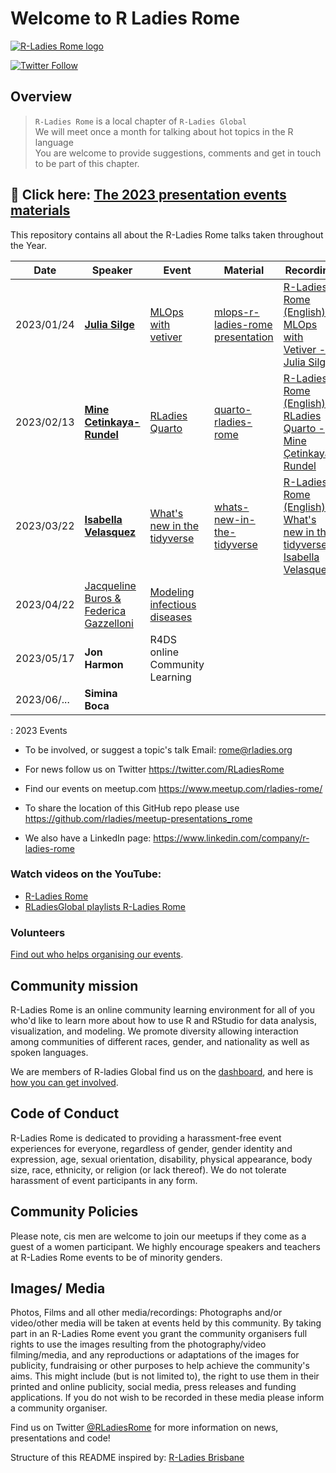 # Welcome to R Ladies Rome

[![R-Ladies Rome logo](https://secure.meetupstatic.com/photos/event/7/c/7/0/highres_512251856.webp)](https://www.meetup.com/rladies-rome/)

[![Twitter Follow](https://img.shields.io/twitter/follow/RLadiesRome.svg?style=social)](https://twitter.com/RLadiesRome)

## Overview

> `R-Ladies Rome` is a local chapter of `R-Ladies Global`<br>We will meet once a month for talking about hot topics in the R language<br>You are welcome to provide suggestions, comments and get in touch to be part of this chapter.

## 🔭 Click here: [The 2023 presentation events materials](https://github.com/rladies/meetup-presentations_rome/tree/main/events/2023)

This repository contains all about the R-Ladies Rome talks taken throughout the Year.

| Date        | Speaker                                                                                         | Event                                                                                 | Material                                                                                       | Recording                                                                                                                       | Intro                                                                                      |
|------------|------------|------------|------------|------------|------------|
| 2023/01/24  | [**Julia Silge**](https://juliasilge.com/)                                                      | [MLOps with vetiver](https://www.meetup.com/rladies-rome/events/289517054/)           | [mlops-r-ladies-rome presentation](https://juliasilge.github.io/mlops-r-ladies-rome)           | [R-Ladies Rome (English) - MLOps with Vetiver - Julia Silge](https://www.youtube.com/watch?v=PPB-iG8SexE)                       | [Intro presentation-Jan23](https://fgazzelloni.quarto.pub/welcome-to-r-ladies-rome/)       |
| 2023/02/13  | [**Mine Cetinkaya-Rundel**](https://mine-cr.com/)                                               | [RLadies Quarto](https://www.meetup.com/rladies-rome/events/290673316/)               | [quarto-rladies-rome](https://github.com/mine-cetinkaya-rundel/quarto-rladies-rome)            | [R-Ladies Rome (English) - RLadies Quarto - Mine Çetinkaya-Rundel](https://www.youtube.com/watch?v=lV-vUI--Pv0)                 | [Intro presentation-Feb23](https://fgazzelloni.quarto.pub/welcome-to-r-ladies-rome-feb23/) |
| 2023/03/22  | [**Isabella Velasquez**](https://github.com/ivelasq)                                            | [What's new in the tidyverse](https://www.meetup.com/rladies-rome/events/291643998/)  | [whats-new-in-the-tidyverse](https://github.com/ivelasq/2023-03-22_whats-new-in-the-tidyverse) | [R-Ladies Rome (English) - What's new in the tidyverse - Isabella Velasquez](https://www.youtube.com/watch?v=QgjRe8uorL8&t=14s) | [Intro presentation-Mar23](https://fgazzelloni.quarto.pub/welcome-to-r-ladies-rome-mar23/) |
| 2023/04/22  | [Jacqueline Buros & Federica Gazzelloni](https://www.meetup.com/rladies-rome/events/292629944/) | [Modeling infectious diseases](https://www.meetup.com/rladies-rome/events/292629944/) |                                                                                                |                                                                                                                                 |                                                                                            |
| 2023/05/17  | **Jon Harmon**                                                                                  | R4DS online Community Learning                                                        |                                                                                                |                                                                                                                                 |                                                                                            |
| 2023/06/... | **Simina Boca**                                                                                 |                                                                                       |                                                                                                |                                                                                                                                 |                                                                                            |

: 2023 Events

-   To be involved, or suggest a topic's talk Email: [rome\@rladies.org](mailto:rome@rladies.org)

-   For news follow us on Twitter <https://twitter.com/RLadiesRome>

-   Find our events on meetup.com <https://www.meetup.com/rladies-rome/>

-   To share the location of this GitHub repo please use <https://github.com/rladies/meetup-presentations_rome>

-   We also have a LinkedIn page: <https://www.linkedin.com/company/r-ladies-rome>

### Watch videos on the YouTube:

-   [R-Ladies Rome](https://www.youtube.com/@rladiesrome)
-   [RLadiesGlobal playlists R-Ladies Rome](https://www.youtube.com/c/RLadiesGlobal/playlists)

### Volunteers

[Find out who helps organising our events](https://github.com/rladies/meetup-presentations_rome/blob/master/organisersKit/volunteers.md).

## Community mission

R-Ladies Rome is an online community learning environment for all of you who'd like to learn more about how to use R and RStudio for data analysis, visualization, and modeling. We promote diversity allowing interaction among communities of different races, gender, and nationality as well as spoken languages.

We are members of R-ladies Global find us on the [dashboard](https://gqueiroz.shinyapps.io/rshinylady/), and here is [how you can get involved](https://rladies.org/about-us/).

## Code of Conduct

R-Ladies Rome is dedicated to providing a harassment-free event experiences for everyone, regardless of gender, gender identity and expression, age, sexual orientation, disability, physical appearance, body size, race, ethnicity, or religion (or lack thereof). We do not tolerate harassment of event participants in any form.

## Community Policies

Please note, cis men are welcome to join our meetups if they come as a guest of a women participant. We highly encourage speakers and teachers at R-Ladies Rome events to be of minority genders.

## Images/ Media

Photos, Films and all other media/recordings: Photographs and/or video/other media will be taken at events held by this community. By taking part in an R-Ladies Rome event you grant the community organisers full rights to use the images resulting from the photography/video filming/media, and any reproductions or adaptations of the images for publicity, fundraising or other purposes to help achieve the community's aims. This might include (but is not limited to), the right to use them in their printed and online publicity, social media, press releases and funding applications. If you do not wish to be recorded in these media please inform a community organiser.

Find us on Twitter [\@RLadiesRome](https://twitter.com/RLadiesRome) for more information on news, presentations and code!

Structure of this README inspired by: [R-Ladies Brisbane](https://github.com/rladies/meetup-presentations_brisbane)
